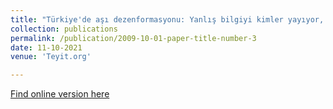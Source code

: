 ```yaml
---
title: "Türkiye'de aşı dezenformasyonu: Yanlış bilgiyi kimler yayıyor, ilişki ağları ne?(TR)/Vaccine disinformation in Turkey: Who spreads disinformation and what are their networks?."
collection: publications
permalink: /publication/2009-10-01-paper-title-number-3
date: 11-10-2021
venue: 'Teyit.org'

---
```


[Find online version here](https://teyit.org/teyitpedia-turkiyede-asi-dezenformasyonu-yanlis-bilgiyi-kimler-yayiyor-iliski-aglari-ne)



